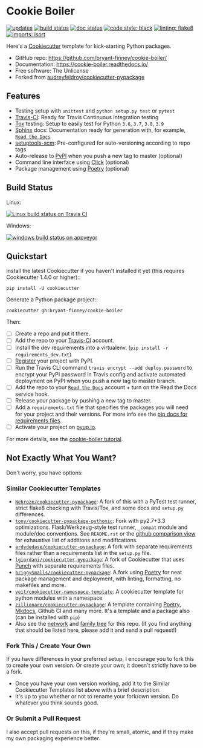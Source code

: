 # Cookie Boiler

[![updates](https://pyup.io/repos/github/bryant-finney/cookie-boiler/shield.svg)](https://pyup.io/repos/github/bryant-finney/cookie-boiler/)
[![build status](https://app.travis-ci.com/bryant-finney/cookie-boiler.svg?branch=master)](https://app.travis-ci.com/bryant-finney/cookie-boiler)
[![doc status](https://readthedocs.org/projects/cookie-boiler/badge/?version=latest)](https://cookie-boiler.readthedocs.io/en/latest/?badge=latest)
[![code style: black](https://img.shields.io/badge/code%20style-black-000000.svg)](https://github.com/psf/black)
[![linting: flake8](https://img.shields.io/badge/linting-flake8-blueviolet)](https://flake8.pycqa.org/en/latest/)
[![imports: isort](https://img.shields.io/badge/%20imports-isort-%231674b1?style=flat)](https://pycqa.github.io/isort/)

Here's a [Cookiecutter](https://github.com/cookiecutter/cookiecutter) template for
kick-starting Python packages.

- GitHub repo: https://github.com/bryant-finney/cookie-boiler/
- Documentation: https://cookie-boiler.readthedocs.io/
- Free software: The Unlicense
- Forked from [audreyfeldroy/cookiecutter-pypackage](https://github.com/audreyfeldroy/cookiecutter-pypackage)

## Features

- Testing setup with `unittest` and `python setup.py test` or `pytest`
- [Travis-CI](http://travis-ci.com/): Ready for Travis Continuous Integration testing
- [Tox](http://testrun.org/tox/) testing: Setup to easily test for Python `3.6`, `3.7`, `3.8`, `3.9`
- [Sphinx](http://sphinx-doc.org/) docs: Documentation ready for generation with, for example, [`Read the Docs`](https://readthedocs.io/)
- [setuptools-scm](https://github.com/pypa/setuptools_scm/): Pre-configured for auto-versioning according to repo tags
- Auto-release to [PyPI](https://pypi.python.org/pypi) when you push a new tag to master (optional)
- Command line interface using [Click](https://click.palletsprojects.com/en/8.0.x/) (optional)
- Package management using [Poetry](https://python-poetry.org/) (optional)

## Build Status

Linux:

[![Linux build status on Travis CI](https://img.shields.io/travis/bryant-finney/cookie-boiler.svg)](https://app.travis-ci.com/bryant-finney/cookie-boiler)

Windows:

[![windows build status on appveyor](https://ci.appveyor.com/api/projects/status/github/bryant-finney/cookie-boiler?branch=master&svg=true)](https://ci.appveyor.com/project/bryant-finney/cookie-boiler/branch/master)

## Quickstart

Install the latest Cookiecutter if you haven't installed it yet (this requires
Cookiecutter 1.4.0 or higher)::

    pip install -U cookiecutter

Generate a Python package project::

    cookiecutter gh:bryant-finney/cookie-boiler

Then:

- [ ] Create a repo and put it there.
- [ ] Add the repo to your [Travis-CI](http://travis-ci.org/) account.
- [ ] Install the dev requirements into a virtualenv. (`pip install -r requirements_dev.txt`)
- [ ] [Register](https://packaging.python.org/tutorials/packaging-projects/#uploading-the-distribution-archives)
      your project with PyPI.
- [ ] Run the Travis CLI command `travis encrypt --add deploy.password` to encrypt your PyPI password in Travis config
      and activate automated deployment on PyPI when you push a new tag to master branch.
- [ ] Add the repo to your [`Read the Docs`](https://readthedocs.io/) account + turn on the Read the Docs service hook.
- [ ] Release your package by pushing a new tag to master.
- [ ] Add a `requirements.txt` file that specifies the packages you will need for
      your project and their versions. For more info see the
      [pip docs for requirements files](https://pip.pypa.io/en/stable/user_guide/#requirements-files).
- [ ] Activate your project on [pyup.io](https://pyup.io/).

For more details, see the
[cookie-boiler tutorial](https://cookie-boiler.readthedocs.io/en/latest/tutorial.html).

## Not Exactly What You Want?

Don't worry, you have options:

### Similar Cookiecutter Templates

- [`Nekroze/cookiecutter-pypackage`](https://github.com/Nekroze/cookiecutter-pypackage):
  A fork of this with a PyTest test runner, strict flake8 checking with Travis/Tox, and some docs and
  `setup.py` differences.
- [`tony/cookiecutter-pypackage-pythonic`](https://github.com/tony/cookiecutter-pypackage-pythonic):
  Fork with py2.7+3.3 optimizations. Flask/Werkzeug-style test runner, `_compat` module and module/doc
  conventions. See `README.rst` or the
  [github comparison view](https://github.com/tony/cookiecutter-pypackage-pythonic/compare/audreyr:master...master)
  for exhaustive list of additions and modifications.
- [`ardydedase/cookiecutter-pypackage`](https://github.com/ardydedase/cookiecutter-pypackage):
  A fork with separate requirements files rather than a requirements list in the `setup.py` file.
- [`lgiordani/cookiecutter-pypackage`](https://github.com/ardydedase/cookiecutter-pypackage):
  A fork of Cookiecutter that uses [Punch](https://github.com/lgiordani/punch) with separate requirements files.
- [`briggySmalls/cookiecutter-pypackage`](https://github.com/briggySmalls/cookiecutter-pypackage): A fork using
  [Poetry](https://python-poetry.org/) for neat package management and deployment, with linting, formatting, no
  makefiles and more.
- [`veit/cookiecutter-namespace-template`](https://github.com/veit/cookiecutter-namespace-template):
  A cookiecutter template for python modules with a namespace
- [`zillionare/cookiecutter-pypackage`](https://zillionare.github.io/cookiecutter-pypackage/):
  A template containing [Poetry](https://python-poetry.org/), [Mkdocs](https://pypi.org/project/mkdocs/),
  Github CI and many more. It's a template and a package also (can be installed with `pip`)
- Also see the [network](https://github.com/bryant-finney/cookie-boiler/network) and
  [family tree](https://github.com/bryant-finney/cookie-boiler/network/members) for this repo.
  (If you find anything that should be listed here, please add it and send a pull request!)

### Fork This / Create Your Own

If you have differences in your preferred setup, I encourage you to fork this
to create your own version. Or create your own; it doesn't strictly have to
be a fork.

- Once you have your own version working, add it to the Similar Cookiecutter
  Templates list above with a brief description.
- It's up to you whether or not to rename your fork/own version. Do whatever
  you think sounds good.

### Or Submit a Pull Request

I also accept pull requests on this, if they're small, atomic, and if they
make my own packaging experience better.
